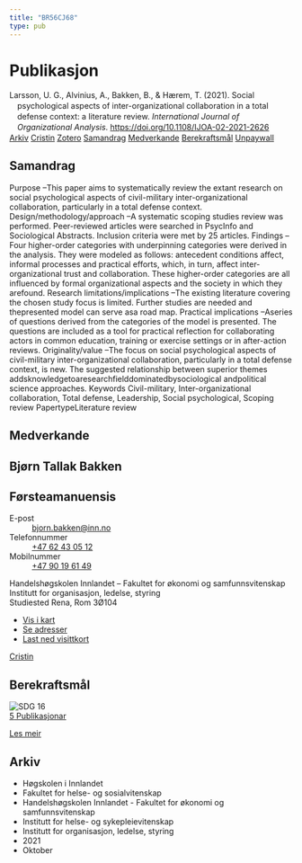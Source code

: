 ```yaml
---
title: "BR56CJ68"
type: pub
---
```

<h1>Publikasjon</h1>
<article id="csl-bib-container-BR56CJ68" class="csl-bib-container">
  <div class="csl-bib-body" style="line-height: 1.35; padding-left: 1em; text-indent:-1em;">
  <div class="csl-entry">Larsson, U. G., Alvinius, A., Bakken, B., &amp; H&#xE6;rem, T. (2021). Social psychological aspects of inter-organizational collaboration in a total defense context: a literature review. <i>International Journal of Organizational Analysis</i>. <a href="https://doi.org/10.1108/IJOA-02-2021-2626">https://doi.org/10.1108/IJOA-02-2021-2626</a></div>
</div>
  <div class="csl-bib-buttons">
    <a href="#taxonomy-article-BR56CJ68" class="csl-bib-button">Arkiv</a>
    <a href="https://app.cristin.no/results/show.jsf?id=1943638" alt="Cristin URL" class="csl-bib-button">Cristin</a>
    <a href="http://zotero.org/groups/5402882/items/BR56CJ68" alt="Zotero URL" class="csl-bib-button">Zotero</a>
    <a href="#abstract-article-BR56CJ68" class="csl-bib-button">Samandrag</a>
    <a href="#contributors-article-BR56CJ68" class="csl-bib-button">Medverkande</a>
    <a href="#sdg-article-BR56CJ68" class="csl-bib-button">Berekraftsmål</a>
    <a href="https://doi.org/10.1108/ijoa-02-2021-2626" class="csl-bib-button">Unpaywall</a>
  </div>
  <div id="csl-bib-meta-container-BR56CJ68"></div>
</article>
<div id="csl-bib-meta-BR56CJ68" class="csl-bib-meta">
  <article id="abstract-article-BR56CJ68" class="abstract-article">
    <h1>Samandrag</h1>
    Purpose –This paper aims to systematically review the extant research on social psychological aspects of civil-military inter-organizational collaboration, particularly in a total defense context. Design/methodology/approach –A systematic scoping studies review was performed. Peer-reviewed articles were searched in PsycInfo and Sociological Abstracts. Inclusion criteria were met by 25 articles. Findings –Four higher-order categories with underpinning categories were derived in the analysis. They were modeled as follows: antecedent conditions affect, informal processes and practical efforts, which, in turn, affect inter-organizational trust and collaboration. These higher-order categories are all influenced by formal organizational aspects and the society in which they arefound. Research limitations/implications –The existing literature covering the chosen study focus is limited. Further studies are needed and thepresented model can serve asa road map. Practical implications –Aseries of questions derived from the categories of the model is presented. The questions are included as a tool for practical reflection for collaborating actors in common education, training or exercise settings or in after-action reviews. Originality/value –The focus on social psychological aspects of civil-military inter-organizational collaboration, particularly in a total defense context, is new. The suggested relationship between superior themes addsknowledgetoaresearchfielddominatedbysociological andpolitical science approaches. Keywords Civil-military, Inter-organizational collaboration, Total defense, Leadership, Social psychological, Scoping review PapertypeLiterature review
  </article>
  <article id="contributors-article-BR56CJ68" class="contributors-article">
    <h1>Medverkande</h1>
    <div class="personas"> <div class="vrtx-hinn-person-card"> <div class="photo"> <i class="lar la-user-circle missing-person"></i> </div> <div class="info"> <hgroup><h1>Bjørn Tallak Bakken</h1> <h2>Førsteamanuensis</h2> </hgroup><dl> <dt>E-post</dt> <dd> <a href="mailto:bjorn.bakken@inn.no">bjorn.bakken@inn.no</a> </dd> <dt>Telefonnummer</dt> <dd><a href="tel:+4762430512"> +47 62 43 05 12 </a></dd> <dt>Mobilnummer</dt> <dd><a href="tel:+4790196149"> +47 90 19 61 49 </a></dd> </dl> <p> Handelshøgskolen Innlandet – Fakultet for økonomi og samfunnsvitenskap<br> Institutt for organisasjon, ledelse, styring<br> Studiested Rena, Rom 3Ø104 </p> <ul class="vrtx-hinn-links"> <li><a href="https://www.google.com/maps?q=61.13620,11.37454">Vis i kart</a></li> <li><a href="https://www.inn.no/finn-en-ansatt/bjorn-bakken.html#vrtx-hinn-addresses">Se adresser</a></li> <li><a href="https://www.inn.no/finn-en-ansatt/bjorn-bakken.html?vrtx=vcf">Last ned visittkort</a></li> </ul> </div> </div> <a href="https://app.cristin.no/persons/show.jsf?id=449169" alt="Cristin URL" class="personas-cristin">Cristin</a> </div>
  </article>
  <article id="sdg-article-BR56CJ68" class="sdg-article">
    <h1>Berekraftsmål</h1>
    <div class="sdg-container"><div id="sdg16" class="sdg"> <img src="{{< params subfolder >}}images/sdg/sdg16_no.png" class="image" alt="SDG 16"> <div class="sdg-overlay"> <a href="{{< params subfolder >}}no/archive/?sdg=16#archive" class="sdg-publication-count"><span>5</span> Publikasjonar</a> <p><a href="NA" class="sdg-read-more">Les meir</a></p> </div> </div></div>
  </article>
  <article id="taxonomy-article-BR56CJ68" class="taxonomy-article">
    <h1>Arkiv</h1>
    <ul>
      <li>Høgskolen i Innlandet</li>
      <li>Fakultet for helse- og sosialvitenskap</li>
      <li>Handelshøgskolen Innlandet - Fakultet for økonomi og samfunnsvitenskap</li>
      <li>Institutt for helse- og sykepleievitenskap</li>
      <li>Institutt for organisasjon, ledelse, styring</li>
      <li>2021</li>
      <li>Oktober</li>
    </ul>
  </article>
</div>
